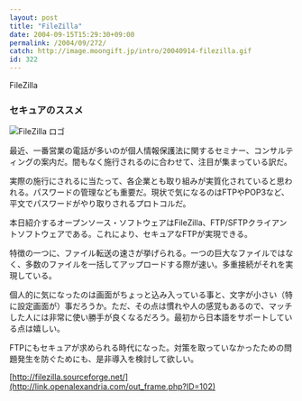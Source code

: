 ```yaml
---
layout: post
title: "FileZilla"
date: 2004-09-15T15:29:30+09:00
permalink: /2004/09/272/
catch: http://image.moongift.jp/intro/20040914-filezilla.gif
id: 322
---
```

FileZilla  
<!--more-->

### セキュアのススメ
  

![FileZilla ロゴ](http://image.moongift.jp/intro/20040914-filezilla.gif "FileZilla ロゴ")

  

最近、一番営業の電話が多いのが個人情報保護法に関するセミナー、コンサルティングの案内だ。間もなく施行されるのに合わせて、注目が集まっている訳だ。

  

実際の施行にされるに当たって、各企業とも取り組みが実質化されていると思われる。パスワードの管理なども重要だ。現状で気になるのはFTPやPOP3など、平文でパスワードがやり取りされるプロトコルだ。

  

  

本日紹介するオープンソース・ソフトウェアはFileZilla、FTP/SFTPクライアントソフトウェアである。これにより、セキュアなFTPが実現できる。

  

特徴の一つに、ファイル転送の速さが挙げられる。一つの巨大なファイルではなく、多数のファイルを一括してアップロードする際が速い。多重接続がそれを実現している。

  

個人的に気になったのは画面がちょっと込み入っている事と、文字が小さい（特に設定画面が）事だろうか。ただ、その点は慣れや人の感覚もあるので、マッチした人には非常に使い勝手が良くなるだろう。最初から日本語をサポートしている点は嬉しい。

  

FTPにもセキュアが求められる時代になった。対策を取っていなかったための問題発生を防ぐためにも、是非導入を検討して欲しい。

  

[http://filezilla.sourceforge.net/](http://link.openalexandria.com/out_frame.php?ID=102)

